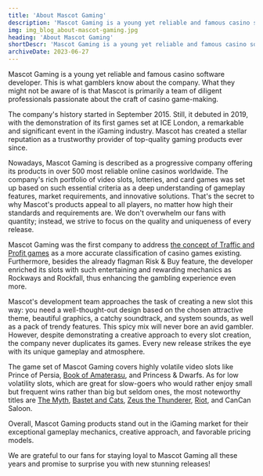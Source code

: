 ```yaml
---
title: 'About Mascot Gaming'
description: 'Mascot Gaming is a young yet reliable and famous casino software developer. This is what gamblers know about the company. What they might not be aware of is that Mascot is primarily a team of diligent professionals passionate about the craft of casino game-making.'
img: img_blog_about-mascot-gaming.jpg
heading: 'About Mascot Gaming'
shortDescr: 'Mascot Gaming is a young yet reliable and famous casino software developer. This is what gamblers know about the company. What they might not be aware of is that Mascot is primarily a team of diligent professionals passionate about the craft of casino game-making.'
archiveDate: 2023-06-27
---
```

Mascot Gaming is a young yet reliable and famous casino software developer. This is what gamblers know about the company. What they might not be aware of is that Mascot is primarily a team of diligent professionals passionate about the craft of casino game-making.

The company's history started in September 2015. Still, it debuted in 2019, with the demonstration of its first games set at ICE London, a remarkable and significant event in the iGaming industry. Mascot has created a stellar reputation as a trustworthy provider of top-quality gaming products ever since.

Nowadays, Mascot Gaming is described as a progressive company offering its products in over 500 most reliable online casinos worldwide. The company's rich portfolio of video slots, lotteries, and card games was set up based on such essential criteria as a deep understanding of gameplay features, market requirements, and innovative solutions. That's the secret to why Mascot's products appeal to all players, no matter how high their standards and requirements are. We don't overwhelm our fans with quantity; instead, we strive to focus on the quality and uniqueness of every release.

Mascot Gaming was the first company to address [the concept of Traffic and Profit games](https://www.casinobeats.com/2019/11/28/mascot-gaming-traffic-versus-profit-why-both-types-of-slot-are-important/) as a more accurate classification of casino games existing. Furthermore, besides the already flagman Risk & Buy feature, the developer enriched its slots with such entertaining and rewarding mechanics as Rockways and Rockfall, thus enhancing the gambling experience even more.

Mascot's development team approaches the task of creating a new slot this way: you need a well-thought-out design based on the chosen attractive theme, beautiful graphics, a catchy soundtrack, and system sounds, as well as a pack of trendy features. This spicy mix will never bore an avid gambler. However, despite demonstrating a creative approach to every slot creation, the company never duplicates its games. Every new release strikes the eye with its unique gameplay and atmosphere.

The game set of Mascot Gaming covers highly volatile video slots like Prince of Persia, [Book of Amaterasu](https://play.mascot.games/the-book-of-amaterasu.html), and Princess & Dwarfs. As for low volatility slots, which are great for slow-goers who would rather enjoy small but frequent wins rather than big but seldom ones, the most noteworthy titles are [The Myth](https://play.mascot.games/the-myth.html), [Bastet and Cats](https://play.mascot.games/bastet.html), [Zeus the Thunderer](https://play.mascot.games/zeus-the-thunderer.html), [Riot](https://play.mascot.games/riot.html), and CanCan Saloon.

Overall, Mascot Gaming products stand out in the iGaming market for their exceptional gameplay mechanics, creative approach, and favorable pricing models.

We are grateful to our fans for staying loyal to Mascot Gaming all these years and promise to surprise you with new stunning releases!
